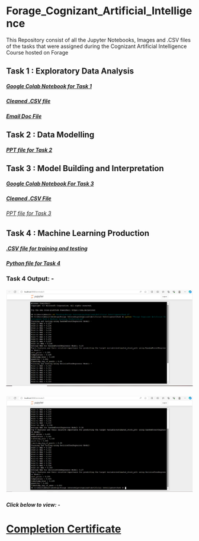 # Forage_Cognizant_Artificial_Intelligence
This Repository consist of all the Jupyter Notebooks, Images and .CSV files of the tasks that were assigned during the Cognizant Artificial Intelligence Course hosted on Forage

## Task 1 : Exploratory Data Analysis
##### [Google Colab Notebook for Task 1](https://colab.research.google.com/drive/1nPxVZ0WbgjiXliixIU_euEmmuR-75HGA?usp=sharing)
##### [Cleaned .CSV file](https://github.com/ADVAIT135/Forage_Cognizant_Artificial_Intelligence/blob/2d8525ebc11806d0b11c099728087f8e276eff58/Task%201%20%3A%20Exploratory%20Data%20Analysis/task_1_cleaned_data.csv)
##### [Email Doc File](https://view.officeapps.live.com/op/view.aspx?src=https%3A%2F%2Fraw.githubusercontent.com%2FADVAIT135%2FForage_Cognizant_Artificial_Intelligence%2Fa4a34e4e4a353b17fb40c31b70d0153c5a13f8a9%2FTask%25201%2520%253A%2520Exploratory%2520Data%2520Analysis%2FEmail.docx&wdOrigin=BROWSELINK)

## Task 2 : Data Modelling
##### [PPT file for Task 2](https://view.officeapps.live.com/op/view.aspx?src=https%3A%2F%2Fraw.githubusercontent.com%2FADVAIT135%2FForage_Cognizant_Artificial_Intelligence%2Fmain%2FTask%25202%253A%2520Data%2520Modelling%2FData%2520Modelling.pptx&wdOrigin=BROWSELINK)


## Task 3 : Model Building and Interpretation
##### [Google Colab Notebook For Task 3](https://colab.research.google.com/drive/1snQpoecExWbbie7h_Pf4ogl--OkZKU1A?usp=sharing)
##### [Cleaned .CSV File](https://github.com/ADVAIT135/Forage_Cognizant_Artificial_Intelligence/blob/35137c37132b6d5f0b8a711f4efc426cdf9a3bec/Task%203%3A%20Model%20Building%20and%20Interpretation/Cleaned%20and%20combined%20dataset.csv)
###### [PPT file for Task 3](https://view.officeapps.live.com/op/view.aspx?src=https%3A%2F%2Fraw.githubusercontent.com%2FADVAIT135%2FForage_Cognizant_Artificial_Intelligence%2Fmain%2FTask%25203%253A%2520Model%2520Building%2520and%2520Interpretation%2FTask%25203.pptx&wdOrigin=BROWSELINK)


## Task 4 : Machine Learning Production
##### [.CSV file for training and testing](https://github.com/ADVAIT135/Forage_Cognizant_Artificial_Intelligence/blob/07e7efa871efe95149c6a3174cd6eae45ca3bf8b/Task%204%3A%20Machine%20Learning%20Production/Cleaned%20and%20combined%20dataset.csv)
##### [Python file for Task 4](https://github.com/ADVAIT135/Forage_Cognizant_Artificial_Intelligence/blob/07e7efa871efe95149c6a3174cd6eae45ca3bf8b/Task%204%3A%20Machine%20Learning%20Production/Forage%20Cognizant%20Artificial%20Intelligence%20Task%204%20Machine%20Learning%20Production.py) 
### Task 4 Output: -
##### ![output_1](https://github.com/ADVAIT135/Forage_Cognizant_Artificial_Intelligence/blob/07e7efa871efe95149c6a3174cd6eae45ca3bf8b/Task%204%3A%20Machine%20Learning%20Production/Output.PNG)
##### ![output_2](https://github.com/ADVAIT135/Forage_Cognizant_Artificial_Intelligence/blob/07e7efa871efe95149c6a3174cd6eae45ca3bf8b/Task%204%3A%20Machine%20Learning%20Production/Output%201.PNG)

##### Click below to view: -
# [Completion Certificate](https://github.com/ADVAIT135/Forage_Cognizant_Artificial_Intelligence/blob/b592a9bfba7824da067b24a6dbf7f92cf0bc38a6/5N2ygyhzMWjKQmgCK_Cognizant_xHj9pxotQTSvEtW8B_1700155489332_completion_certificate.pdf)
